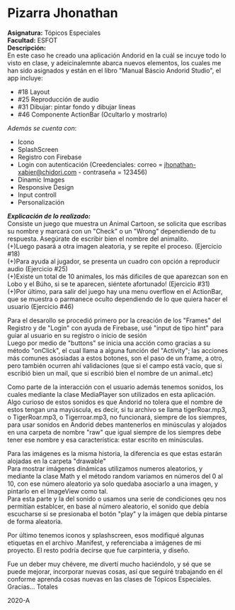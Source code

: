 # Pizarra Jhonathan

**Asignatura:** Tópicos Especiales\
**Facultad:** ESFOT\
**Descripción:**\
En este caso he creado una aplicación Andorid en la cuál se incuye todo lo visto en clase, y adeicinalemnte abarca nuevos elementos, los cuales me han sido asignados y están en el libro "Manual Báscio Andorid Studio", el app incluye:
* #18 Layout 
* #25 Reproducción de audio 
* #31 Dibujar: pintar fondo y dibujar líneas 
* #46 Componente ActionBar (Ocultarlo y mostrarlo) 

*Además se cuenta con*:
* Icono
* SplashScreen
* Registro con Firebase
* Login con autenticación  (Creedenciales: correo = jhonathan-xabier@chidori.com  - contraseña = 123456)
* Dinamic Images
* Responsive Design
* Input controll
* Personalización

***Explicación de lo realizado:***\
Consiste un juego que muestra un Animal Cartoon, se solicita que escribas su nombre y marcará con un "Check" o un "Wrong" dependiendo de tu respuesta. Asegúrate de escribir bien el nombre del animalito.\
(+)Luego pasará a otra imagen aleatoria, y se repite el proceso. (Ejercicio #18)\
(+)Para ayuda al jugador, se presenta un cuadro con opción a reproducir audio (Ejercicio #25)\
(+)Existe un total de 10 animales, los más dificiles de que aparezcan son en Lobo y el Búho, si se te aparecen, siéntete afortunado! (Ejercicio #31)\
(+)Por último, para salir del juego hay una menu overflow en el ActionBar, que se muestra o parmanece oculto dependiendo de lo que quiera hacer el usuario (Ejercicio #46)

Para el desarollo se procedió primero por la creación de los "Frames" del Registro y de "Login" con ayuda de Firebase, usé "input de tipo hint" para guiar al usuario en su registro o inicio de sesión\
Luego por medio de "buttons" se inicia una acción como gracias a su método "onClick", el cual llama a alguna función del "Activity"; las acciones más comunes asosiadas a estos botones, son el paso de un frame, a otro, pero también ocurren ahí validaciones (que si el campo está vacío, que si escribió bien un mail, que si escribió bien el nombre de un animal..etc)

Como parte de la interacción con el usuario además tenemos sonidos, los cuales mediante la clase MediaPlayer son utilizados en esta aplicación. Algo curioso de estos sonidos es que Andorid no tolera que el nombre de estos tengan una mayúscula, es decir, si tu archivo se llama  tigerRoar.mp3, o TigerRoar.mp3, o Tigerroar.mp3, no funcionará, siempre de los siempres, para usar sonidos en Andorid debes mantenerlos en minúsculas y alojados en una carpeta de nombre "raw" que igual siempre de los siempres debe tener ese nombre y esa característica: estar escríto en minúsculas.

Para las imágenes es la misma historia, la diferencia es que estas estarán alojadas en la carpeta "drawable"\
Para mostrar imágenes dinámicas utilizamos numeros aleatorios, y mediante la clase Math y el método random variamos en números del 0 al 10, con ese número aleatorio ya solo quedaba asociarlo a una imagen, y pintarlo en el ImageView como tal.\
Para esta parte y la del sonido o usamos una serie de condiciones qeu nos permitían establcer, en base al número aleatorio, el sonido que debía escucharse si se presionaba el botón "play" y la imágen que debía pintarse de forma aleatoria.

Por último tenemos iconos y splashscreen, esos modifiqué algunas etiquetas en el archivo .Manifest, y referenciaba a imágenes de mi proyecto. El resto podría decirse que fue carpinteria, y diseño.

Fue un deber muy chévere, me divertí mucho haciéndolo, y sé que se puede mejorar, incorporar nuevas cosas, así que seguiré trabajando en él conforme aprenda cosas nuevas en las clases de Tópicos Especiales.\
Gracias... Totales

2020-A
